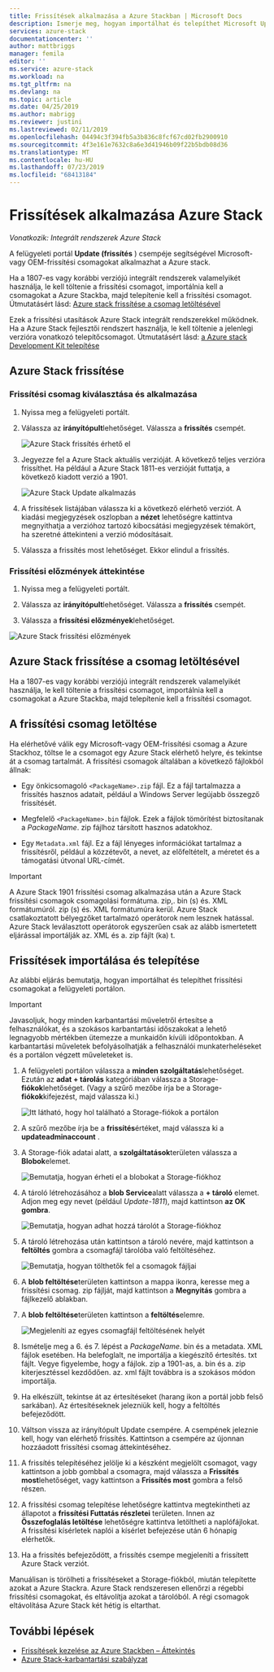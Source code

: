 ```yaml
---
title: Frissítések alkalmazása a Azure Stackban | Microsoft Docs
description: Ismerje meg, hogyan importálhat és telepíthet Microsoft Update-csomagokat egy Azure Stack integrált rendszerhez.
services: azure-stack
documentationcenter: ''
author: mattbriggs
manager: femila
editor: ''
ms.service: azure-stack
ms.workload: na
ms.tgt_pltfrm: na
ms.devlang: na
ms.topic: article
ms.date: 04/25/2019
ms.author: mabrigg
ms.reviewer: justini
ms.lastreviewed: 02/11/2019
ms.openlocfilehash: 04494c3f394fb5a3b836c8fcf67cd02fb2900910
ms.sourcegitcommit: 4f3e161e7632c8a6e3d41946b09f22b5bdb08d36
ms.translationtype: MT
ms.contentlocale: hu-HU
ms.lasthandoff: 07/23/2019
ms.locfileid: "68413184"
---
```

# <a name="apply-updates-in-azure-stack"></a>Frissítések alkalmazása Azure Stack

*Vonatkozik: Integrált rendszerek Azure Stack*

A felügyeleti portál **Update (frissítés** ) csempéje segítségével Microsoft-vagy OEM-frissítési csomagokat alkalmazhat a Azure stack.

Ha a 1807-es vagy korábbi verziójú integrált rendszerek valamelyikét használja, le kell töltenie a frissítési csomagot, importálnia kell a csomagokat a Azure Stackba, majd telepítenie kell a frissítési csomagot. Útmutatásért lásd: [Azure stack frissítése a csomag letöltésével](#update-azure-stack-by-downloading-the-package)

Ezek a frissítési utasítások Azure Stack integrált rendszerekkel működnek. Ha a Azure Stack fejlesztői rendszert használja, le kell töltenie a jelenlegi verzióra vonatkozó telepítőcsomagot. Útmutatásért lásd: [a Azure stack Development Kit telepítése](../asdk/asdk-install.md)

## <a name="update-azure-stack"></a>Azure Stack frissítése

### <a name="select-and-apply-an-update-package"></a>Frissítési csomag kiválasztása és alkalmazása

1. Nyissa meg a felügyeleti portált.

2. Válassza az **irányítópult**lehetőséget. Válassza a **frissítés** csempét.

    ![Azure Stack frissítés érhető el](media/azure-stack-apply-updates/azure-stack-updates-1901-dashboard.png)

3. Jegyezze fel a Azure Stack aktuális verzióját. A következő teljes verzióra frissíthet. Ha például a Azure Stack 1811-es verzióját futtatja, a következő kiadott verzió a 1901.

    ![Azure Stack Update alkalmazás](media/azure-stack-apply-updates/azure-stack-updates-1901-updateavailable.png)

4. A frissítések listájában válassza ki a következő elérhető verziót. A kiadási megjegyzések oszlopban a **nézet** lehetőségre kattintva megnyithatja a verzióhoz tartozó kibocsátási megjegyzések témakört, ha szeretné áttekinteni a verzió módosításait.

5. Válassza a frissítés most lehetőséget. Ekkor elindul a frissítés.

### <a name="review-update-history"></a>Frissítési előzmények áttekintése

1. Nyissa meg a felügyeleti portált.

2. Válassza az **irányítópult**lehetőséget. Válassza a **frissítés** csempét.

3. Válassza a **frissítési előzmények**lehetőséget.

![Azure Stack frissítési előzmények](media/azure-stack-apply-updates/azure-stack-update-history.PNG)

## <a name="update-azure-stack-by-downloading-the-package"></a>Azure Stack frissítése a csomag letöltésével

Ha a 1807-es vagy korábbi verziójú integrált rendszerek valamelyikét használja, le kell töltenie a frissítési csomagot, importálnia kell a csomagokat a Azure Stackba, majd telepítenie kell a frissítési csomagot.

## <a name="download-the-update-package"></a>A frissítési csomag letöltése

Ha elérhetővé válik egy Microsoft-vagy OEM-frissítési csomag a Azure Stackhoz, töltse le a csomagot egy Azure Stack elérhető helyre, és tekintse át a csomag tartalmát. A frissítési csomagok általában a következő fájlokból állnak:

- Egy önkicsomagoló `<PackageName>.zip` fájl. Ez a fájl tartalmazza a frissítés hasznos adatait, például a Windows Server legújabb összegző frissítését.

- Megfelelő `<PackageName>.bin` fájlok. Ezek a fájlok tömörítést biztosítanak a *PackageName*. zip fájlhoz társított hasznos adatokhoz.

- Egy `Metadata.xml` fájl. Ez a fájl lényeges információkat tartalmaz a frissítésről, például a közzétevőt, a nevet, az előfeltételt, a méretet és a támogatási útvonal URL-címét.

> [!IMPORTANT]  
> A Azure Stack 1901 frissítési csomag alkalmazása után a Azure Stack frissítési csomagok csomagolási formátuma. zip,. bin (s) és. XML formátumúról. zip (s) és. XML formátumúra kerül. Azure Stack csatlakoztatott bélyegzőket tartalmazó operátorok nem lesznek hatással. Azure Stack leválasztott operátorok egyszerűen csak az alább ismertetett eljárással importálják az. XML és a. zip fájlt (ka) t.

## <a name="import-and-install-updates"></a>Frissítések importálása és telepítése

Az alábbi eljárás bemutatja, hogyan importálhat és telepíthet frissítési csomagokat a felügyeleti portálon.

> [!IMPORTANT]  
> Javasoljuk, hogy minden karbantartási műveletről értesítse a felhasználókat, és a szokásos karbantartási időszakokat a lehető legnagyobb mértékben ütemezze a munkaidőn kívüli időpontokban. A karbantartási műveletek befolyásolhatják a felhasználói munkaterheléseket és a portálon végzett műveleteket is.

1. A felügyeleti portálon válassza a **minden szolgáltatás**lehetőséget. Ezután az **adat + tárolás** kategóriában válassza a Storage- **fiókok**lehetőséget. (Vagy a szűrő mezőbe írja be a Storage- **fiókok**kifejezést, majd válassza ki.)

    ![Itt látható, hogy hol található a Storage-fiókok a portálon](media/azure-stack-apply-updates/ApplyUpdates1.png)

2. A szűrő mezőbe írja be a **frissítés**értéket, majd válassza ki a **updateadminaccount** .

3. A Storage-fiók adatai alatt, a **szolgáltatások**területen válassza a **Blobok**elemet.
 
    ![Bemutatja, hogyan érheti el a blobokat a Storage-fiókhoz](media/azure-stack-apply-updates/ApplyUpdates3.png) 

4. A tároló létrehozásához a **blob Service**alatt válassza a **+ tároló** elemet. Adjon meg egy nevet (például *Update-1811*), majd kattintson **az OK gombra**.
 
     ![Bemutatja, hogyan adhat hozzá tárolót a Storage-fiókhoz](media/azure-stack-apply-updates/ApplyUpdates4.png)

5. A tároló létrehozása után kattintson a tároló nevére, majd kattintson a **feltöltés** gombra a csomagfájl tárolóba való feltöltéséhez.
 
    ![Bemutatja, hogyan tölthetők fel a csomagok fájljai](media/azure-stack-apply-updates/ApplyUpdates5.png)

6. A **blob feltöltése**területen kattintson a mappa ikonra, keresse meg a frissítési csomag. zip fájlját, majd kattintson a **Megnyitás** gombra a fájlkezelő ablakban.
  
7. A **blob feltöltése**területen kattintson a **feltöltés**elemre.
  
    ![Megjeleníti az egyes csomagfájl feltöltésének helyét](media/azure-stack-apply-updates/ApplyUpdates6.png)

8. Ismételje meg a 6. és 7. lépést a *PackageName*. bin és a metadata. XML fájlok esetében. Ha belefoglalt, ne importálja a kiegészítő értesítés. txt fájlt. Vegye figyelembe, hogy a fájlok. zip a 1901-as, a. bin és a. zip kiterjesztéssel kezdődően. az. xml fájlt továbbra is a szokásos módon importálja.

9. Ha elkészült, tekintse át az értesítéseket (harang ikon a portál jobb felső sarkában). Az értesítéseknek jelezniük kell, hogy a feltöltés befejeződött.
10. Váltson vissza az irányítópult Update csempére. A csempének jeleznie kell, hogy van elérhető frissítés. Kattintson a csempére az újonnan hozzáadott frissítési csomag áttekintéséhez.
11. A frissítés telepítéséhez jelölje ki a készként megjelölt csomagot, vagy  kattintson a jobb gombbal a csomagra, majd válassza a **Frissítés most**lehetőséget, vagy kattintson a **Frissítés most** gombra a felső részen.
12. A frissítési csomag telepítése lehetőségre kattintva megtekintheti az állapotot a **frissítési Futtatás részletei** területen. Innen az **Összefoglalás letöltése** lehetőségre kattintva letöltheti a naplófájlokat. A frissítési kísérletek naplói a kísérlet befejezése után 6 hónapig elérhetők. 
13. Ha a frissítés befejeződött, a frissítés csempe megjeleníti a frissített Azure Stack verziót.

Manuálisan is törölheti a frissítéseket a Storage-fiókból, miután telepítette azokat a Azure Stackra. Azure Stack rendszeresen ellenőrzi a régebbi frissítési csomagokat, és eltávolítja azokat a tárolóból. A régi csomagok eltávolítása Azure Stack két hétig is eltarthat.

## <a name="next-steps"></a>További lépések

- [Frissítések kezelése az Azure Stackben – Áttekintés](azure-stack-updates.md)
- [Azure Stack-karbantartási szabályzat](azure-stack-servicing-policy.md)
